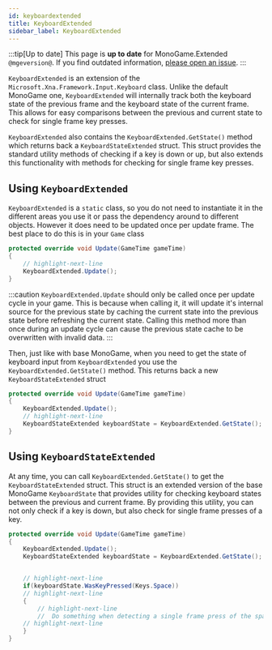 ```yaml
---
id: keyboardextended
title: KeyboardExtended
sidebar_label: KeyboardExtended
---
```


:::tip[Up to date]
This page is **up to date** for MonoGame.Extended `@mgeversion@`.  If you find outdated information, [please open an issue](https://github.com/craftworkgames/craftworkgames.github.io/issues).
:::

`KeyboardExtended` is an extension of the `Microsoft.Xna.Framework.Input.Keyboard` class. Unlike the default MonoGame one, `KeyboardExtended` will internally track both the keyboard state of the previous frame and the keyboard state of the current frame.  This allows for easy comparisons between the previous and current state to check for single frame key presses.

`KeyboardExtended` also contains the `KeyboardExtended.GetState()` method which returns back a `KeyboardStateExtended` struct.  This struct provides the standard utility methods of checking if a key is down or up, but also extends this functionality with methods for checking for single frame key presses.

## Using `KeyboardExtended`
`KeyboardExtended` is a `static` class, so you do not need to instantiate it in the different areas you use it or pass the dependency around to different objects.  However it does need to be updated once per update frame. The best place to do this is in your `Game` class

```cs
protected override void Update(GameTime gameTime)
{
    // highlight-next-line
    KeyboardExtended.Update();
}
```

:::caution
`KeyboardExtended.Update` should only be called once per update cycle in your game.  This is because when calling it, it will update it's internal source for the previous state by caching the current state into the previous state before refreshing the current state.  Calling this method more than once during an update cycle can cause the previous state cache to be overwritten with invalid data.
:::

Then, just like with base MonoGame, when you need to get the state of keyboard input from `KeyboardExtended` you use the `KeyboardExtended.GetState()` method.  This returns back a new `KeyboardStateExtended` struct

```cs
protected override void Update(GameTime gameTime)
{
    KeyboardExtended.Update();
    // highlight-next-line
    KeyboardStateExtended keyboardState = KeyboardExtended.GetState();
}
```

## Using `KeyboardStateExtended`
At any time, you can call `KeyboardExtended.GetState()` to get the `KeyboardStateExtended` struct.  This struct is an extended version of the base MonoGame `KeyboardState` that provides utility for checking keyboard states between the previous and current frame.  By providing this utility, you can not only check if a key is down, but also check for single frame presses of a key.

```cs
protected override void Update(GameTime gameTime)
{
    KeyboardExtended.Update();
    KeyboardStateExtended keyboardState = KeyboardExtended.GetState();


    // highlight-next-line
    if(keyboardState.WasKeyPressed(Keys.Space))
    // highlight-next-line
    {
        // highlight-next-line
        //  Do something when detecting a single frame press of the space key.
    // highlight-next-line
    }
}
```


